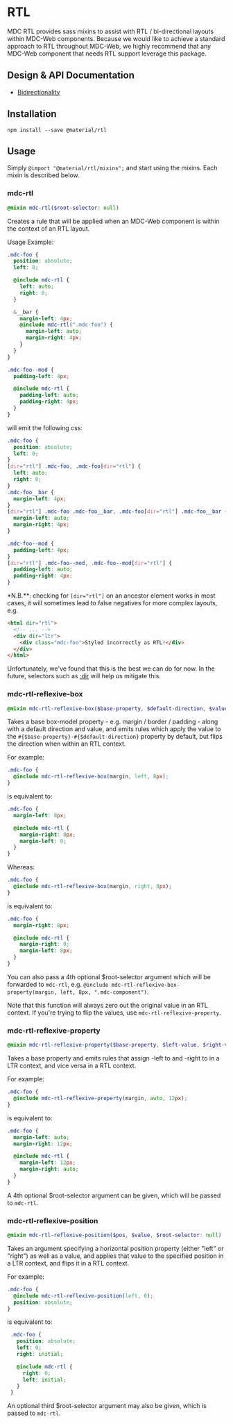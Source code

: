 <!--docs:
title: "RTL"
layout: detail
section: components
path: /catalog/rtl/
-->

# RTL

MDC RTL provides sass mixins to assist with RTL / bi-directional layouts within MDC-Web components.
Because we would like to achieve a standard approach to RTL throughout MDC-Web, we highly recommend
that any MDC-Web component that needs RTL support leverage this package.

## Design & API Documentation

<ul class="icon-list">
  <li class="icon-list-item icon-list-item--spec">
    <a href="https://material.io/guidelines/usability/bidirectionality.html">Bidirectionality</a>
  </li>
</ul>

## Installation

```
npm install --save @material/rtl
```

## Usage

Simply `@import "@material/rtl/mixins";` and start using the mixins. Each mixin is described below.

### mdc-rtl

```scss
@mixin mdc-rtl($root-selector: null)
```

Creates a rule that will be applied when an MDC-Web component is within the context of an RTL layout.

Usage Example:

```scss
.mdc-foo {
  position: absolute;
  left: 0;

  @include mdc-rtl {
    left: auto;
    right: 0;
  }

  &__bar {
    margin-left: 4px;
    @include mdc-rtl(".mdc-foo") {
      margin-left: auto;
      margin-right: 4px;
    }
  }
}

.mdc-foo--mod {
  padding-left: 4px;

  @include mdc-rtl {
    padding-left: auto;
    padding-right: 4px;
  }
}
```

will emit the following css:

```css
.mdc-foo {
  position: absolute;
  left: 0;
}
[dir="rtl"] .mdc-foo, .mdc-foo[dir="rtl"] {
  left: auto;
  right: 0;
}
.mdc-foo__bar {
  margin-left: 4px;
}
[dir="rtl"] .mdc-foo .mdc-foo__bar, .mdc-foo[dir="rtl"] .mdc-foo__bar {
  margin-left: auto;
  margin-right: 4px;
}

.mdc-foo--mod {
  padding-left: 4px;
}
[dir="rtl"] .mdc-foo--mod, .mdc-foo--mod[dir="rtl"] {
  padding-left: auto;
  padding-right: 4px;
}
```
*N.B.**: checking for `[dir="rtl"]` on an ancestor element works in most cases, it will sometimes
lead to false negatives for more complex layouts, e.g.

```html
<html dir="rtl">
  <!-- ... -->
  <div dir="ltr">
    <div class="mdc-foo">Styled incorrectly as RTL!</div>
  </div>
</html>
```

Unfortunately, we've found that this is the best we can do for now. In the future, selectors such
as [:dir](http://mdn.io/:dir) will help us mitigate this.

### mdc-rtl-reflexive-box

```scss
@mixin mdc-rtl-reflexive-box($base-property, $default-direction, $value, $root-selector: null)
```

Takes a base box-model property - e.g. margin / border / padding - along with a default
direction and value, and emits rules which apply the value to the
`#{$base-property}-#{$default-direction}` property by default, but flips the direction
when within an RTL context.

For example:

```scss
.mdc-foo {
  @include mdc-rtl-reflexive-box(margin, left, 8px);
}
```
is equivalent to:

```scss
.mdc-foo {
  margin-left: 8px;

  @include mdc-rtl {
    margin-right: 8px;
    margin-left: 0;
  }
}
```

Whereas:

```scss
.mdc-foo {
  @include mdc-rtl-reflexive-box(margin, right, 8px);
}
```
is equivalent to:

```scss
.mdc-foo {
  margin-right: 8px;

  @include mdc-rtl {
    margin-right: 0;
    margin-left: 8px;
  }
}
```

You can also pass a 4th optional $root-selector argument which will be forwarded to `mdc-rtl`,
e.g. `@include mdc-rtl-reflexive-box-property(margin, left, 8px, ".mdc-component")`.

Note that this function will always zero out the original value in an RTL context. If you're
trying to flip the values, use `mdc-rtl-reflexive-property`.

### mdc-rtl-reflexive-property

```scss
@mixin mdc-rtl-reflexive-property($base-property, $left-value, $right-value, $root-selector: null)
```

Takes a base property and emits rules that assign <base-property>-left to <left-value> and
<base-property>-right to <right-value> in a LTR context, and vice versa in a RTL context.

For example:

```scss
.mdc-foo {
  @include mdc-rtl-reflexive-property(margin, auto, 12px);
}
```
is equivalent to:

```scss
.mdc-foo {
  margin-left: auto;
  margin-right: 12px;

  @include mdc-rtl {
    margin-left: 12px;
    margin-right: auto;
  }
}
```

A 4th optional $root-selector argument can be given, which will be passed to `mdc-rtl`.

### mdc-rtl-reflexive-position

```scss
@mixin mdc-rtl-reflexive-position($pos, $value, $root-selector: null)
```

Takes an argument specifying a horizontal position property (either "left" or "right") as well
as a value, and applies that value to the specified position in a LTR context, and flips it in a
RTL context.

For example:

```scss
.mdc-foo {
  @include mdc-rtl-reflexive-position(left, 0);
  position: absolute;
}
```
is equivalent to:

```scss
 .mdc-foo {
   position: absolute;
   left: 0;
   right: initial;

   @include mdc-rtl {
     right: 0;
     left: initial;
   }
 }
```

An optional third $root-selector argument may also be given, which is passed to `mdc-rtl`.
